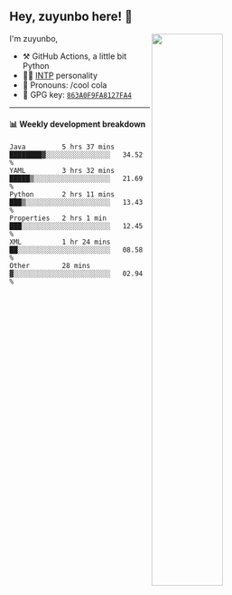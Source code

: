 

## Hey, zuyunbo here! :wave: 
[<img align="right" width="50%" src="https://github-readme-stats.vercel.app/api?username=zuyunbo&theme=dark&show_icons=true">](https://metrics.lecoq.io/ouuan?template=classic)

I'm zuyunbo,

-   :hammer_and_pick: GitHub Actions, a little bit Python
-   :man_scientist: [INTP](https://www.16personalities.com/profiles/3302586f07ca3) personality
-   :man: Pronouns: /cool cola
-   :key: GPG key: [`863A0F9FA8127FA4`](https://github.com/zuyunbo.gpg)

---

#### :bar_chart: Weekly development breakdown
<!--START_SECTION:waka-->

```text
Java         5 hrs 37 mins   ████████▓░░░░░░░░░░░░░░░░   34.52 %
YAML         3 hrs 32 mins   █████▒░░░░░░░░░░░░░░░░░░░   21.69 %
Python       2 hrs 11 mins   ███▒░░░░░░░░░░░░░░░░░░░░░   13.43 %
Properties   2 hrs 1 min     ███░░░░░░░░░░░░░░░░░░░░░░   12.45 %
XML          1 hr 24 mins    ██░░░░░░░░░░░░░░░░░░░░░░░   08.58 %
Other        28 mins         ▓░░░░░░░░░░░░░░░░░░░░░░░░   02.94 %
```

<!--END_SECTION:waka-->

